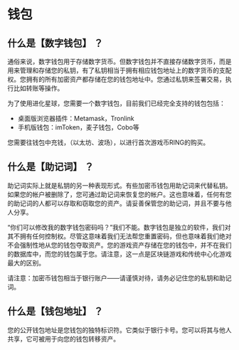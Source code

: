 # 钱包

## 什么是【数字钱包】 ？

通俗来说，数字钱包用于存储数字货币。但数字钱包并不直接存储数字货币，而是用来管理和存储您的私钥，有了私钥相当于拥有相应钱包地址上的数字货币的支配权。您拥有的所有加密资产都存储在您的钱包地址中。您通过私钥来签署交易，执行比如转账等操作。

为了使用进化星球，您需要一个数字钱包，目前我们已经完全支持的钱包包括：

* 桌面版浏览器插件：Metamask，Tronlink
* 手机版钱包：imToken，麦子钱包，Cobo等

您需要往钱包中充钱，（以太坊、波场），以进行首次游戏币RING的购买。

## 什么是【助记词】 ？

助记词实际上就是私钥的另一种表现形式。有些加密币钱包用助记词来代替私钥。如果您的帐户被删除了，您可通过助记词来恢复您的帐户。这也意味着，任何有您的助记词的人都可以存取和窃取您的资产。请妥善保管您的助记词，并且不要与他人分享。

“你们可以修改我的数字钱包密码吗？”我们不能。数字钱包是独立的软件，我们对其不拥有任何控制权。尽管这意味着我们无法帮您重置密码，但也意味着我们绝对不会强制性地从您的钱包夺取资产。您的游戏资产存储在您的钱包中，并不在我们的数据库中，而您的钱包属于您。请注意，这一点是区块链游戏和传统中心化游戏最大的区别。

请注意：加密币钱包相当于银行账户——请谨慎对待，请务必记住您的私钥和助记词。

## 什么是【钱包地址】 ？

您的公开钱包地址是您钱包的独特标识符。它类似于银行卡号。您可以将其与他人共享，它可被用于向您的钱包转移资产。  


